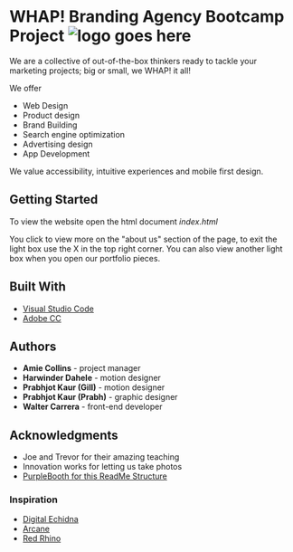 # WHAP! Branding Agency Bootcamp Project ![logo goes here](https://i.ibb.co/0sGtjqS/logob-w.png)

We are a collective of out-of-the-box thinkers ready to tackle your marketing projects; big or small, we WHAP! it all!

We offer 
*	Web Design
*	Product design
* Brand Building
* Search engine optimization
*	Advertising design
*	App Development

We value accessibility, intuitive experiences and mobile first design.

## Getting Started

To view the website open the html document *index.html*

You click to view more on the "about us" section of the page, to exit the light box use the X in the top right corner.
You can also view another light box when you open our portfolio pieces.

## Built With

* [Visual Studio Code](https://code.visualstudio.com/)
* [Adobe CC](https://www.adobe.com/ca/creativecloud.html)

## Authors

* **Amie Collins** - project manager
* **Harwinder Dahele** - motion designer
* **Prabhjot Kaur (Gill)** - motion designer
* **Prabhjot Kaur (Prabh)** - graphic designer
* **Walter Carrera** - front-end developer

## Acknowledgments

* Joe and Trevor for their amazing teaching
* Innovation works for letting us take photos
* [PurpleBooth for this ReadMe Structure](https://gist.github.com/PurpleBooth/109311bb0361f32d87a2)

### Inspiration

* [Digital Echidna](https://echidna.ca/)
* [Arcane](https://thearcane.com)
* [Red Rhino](https://red-rhino.com/)
